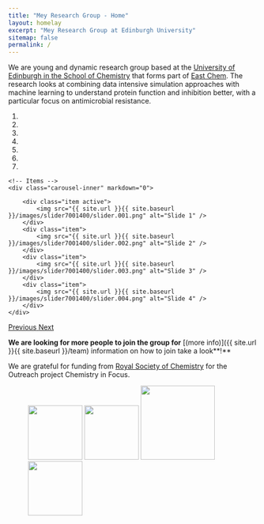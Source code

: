 ```yaml
---
title: "Mey Research Group - Home"
layout: homelay
excerpt: "Mey Research Group at Edinburgh University"
sitemap: false
permalink: /
---
```


We are young and dynamic research group based at the [University of Edinburgh in the School of Chemistry](http://www.chem.ed.ac.uk) that forms part of [East Chem](http://www.chem.ed.ac.uk/research). The research looks at combining data intensive simulation approaches with machine learning to understand protein function and inhibition better, with a particular focus on antimicrobial resistance. 

<div markdown="0" id="carousel" class="carousel slide" data-ride="carousel" data-interval="2000" data-pause="hover" >
    <!-- Menu -->
    <ol class="carousel-indicators">
        <li data-target="#carousel" data-slide-to="0" class="active"></li>
        <li data-target="#carousel" data-slide-to="1"></li>
        <li data-target="#carousel" data-slide-to="2"></li>
        <li data-target="#carousel" data-slide-to="3"></li>
        <li data-target="#carousel" data-slide-to="4"></li>
        <li data-target="#carousel" data-slide-to="5"></li>
        <li data-target="#carousel" data-slide-to="6"></li>
    </ol>

    <!-- Items -->
    <div class="carousel-inner" markdown="0">

        <div class="item active">
            <img src="{{ site.url }}{{ site.baseurl }}/images/slider7001400/slider.001.png" alt="Slide 1" />
        </div>
        <div class="item">
            <img src="{{ site.url }}{{ site.baseurl }}/images/slider7001400/slider.002.png" alt="Slide 2" />
        </div>
        <div class="item">
            <img src="{{ site.url }}{{ site.baseurl }}/images/slider7001400/slider.003.png" alt="Slide 3" />
        </div>
        <div class="item">
            <img src="{{ site.url }}{{ site.baseurl }}/images/slider7001400/slider.004.png" alt="Slide 4" />
        </div>
    </div>
  <a class="left carousel-control" href="#carousel" role="button" data-slide="prev">
    <span class="glyphicon glyphicon-chevron-left" aria-hidden="true"></span>
    <span class="sr-only">Previous</span>
  </a>
  <a class="right carousel-control" href="#carousel" role="button" data-slide="next">
    <span class="glyphicon glyphicon-chevron-right" aria-hidden="true"></span>
    <span class="sr-only">Next</span>
  </a>
</div>

**We are looking for more people to join the group for** [(more info)]({{ site.url }}{{ site.baseurl }}/team) information on how to join take a look**!**


We are grateful for funding from [Royal Society of Chemistry](https://www.rsc.org) for the Outreach project Chemistry in Focus.

<figure class="fourth">
  <img src="{{ site.url }}{{ site.baseurl }}/images/logopic/edinburgh_logo.jpg" style="width: 110px">
  <img src="{{ site.url }}{{ site.baseurl }}/images/logopic/east_chem_logo.png" style="width: 110px">
  <img src="{{ site.url }}{{ site.baseurl }}/images/logopic/RSC_logo.png" style="width: 150px">
    <img src="{{ site.url }}{{ site.baseurl }}/images/logopic/cheminF.png" style="width: 110px">
</figure>

